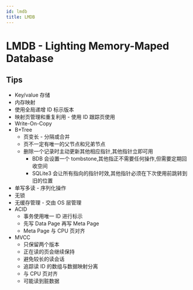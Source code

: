 ```yaml
---
id: lmdb
title: LMDB
---
```


# LMDB - Lighting Memory-Maped Database

## Tips
* Key/value 存储
* 内存映射
* 使用全局递增 ID 标示版本
* 映射页管理和重复利用 - 使用 ID 跟踪页使用
* Write-On-Copy
* B+Tree
  * 页变长 - 分隔或合并
  * 页不一定有唯一的父节点和兄弟节点
  * 删除一个记录时主动更新其他相应指针,其他指针立即可用
    * BDB 会设置一个 tombstone,其他指正不需要任何操作,但需要定期回收空间
    * SQLite3 会让所有指向的指针时效,其他指针必须在下次使用前跳转到旧的位置
* 单写多读 - 序列化操作
* 无锁
* 无缓存管理 - 交由 OS 层管理
* ACID
  * 事务使用唯一 ID 进行标示
  * 先写 Data Page 再写 Meta Page
  * Meta Page 与 CPU 页对齐
* MVCC
  * 只保留两个版本
  * 正在读的页会继续保持
  * 避免较长的读会话
  * 追踪读 ID 的数组与数据映射分离
  * 与 CPU 页对齐
  * 可能读到脏数据
